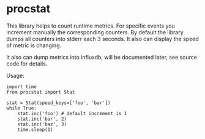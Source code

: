 # procstat

This library helps to count runtime metrics. For specific events you increment manually the
corresponding counters. By default the library dumps all counters into stderr each 3 seconds.
It also can display the speed of metric is changing.

It also can dump metrics into influxdb, will be documented later, see source code for details.

Usage:

```
import time
from procstat import Stat

stat = Stat(speed_keys=['foo', 'bar'])
while True:
    stat.inc('foo') # default increment is 1
    stat.inc('bar', 2)
    stat.inc('baz', 3)
    time.sleep(1)
```

